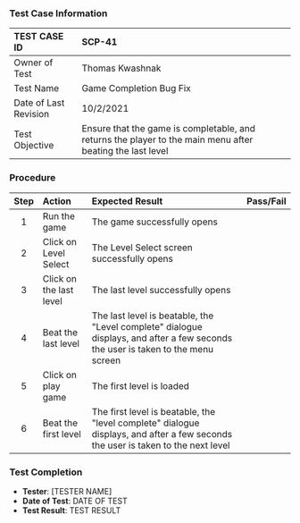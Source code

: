 ### Test Case Information
| TEST CASE ID | SCP-41 |
| :--- | :--- |
| Owner of Test | Thomas Kwashnak |
| Test Name | Game Completion Bug Fix |
| Date of Last Revision | 10/2/2021 |
| Test Objective | Ensure that the game is completable, and returns the player to the main menu after beating the last level |

### Procedure

|Step | Action | Expected Result | Pass/Fail     |
|:---:| :---        |    :----  | :---: |
|1|Run the game|The game successfully opens||
|2|Click on Level Select|The Level Select screen successfully opens||
|3|Click on the last level|The last level successfully opens||
|4|Beat the last level|The last level is beatable, the "Level complete" dialogue displays, and after a few seconds the user is taken to the menu screen||
|5|Click on play game|The first level is loaded||
|6|Beat the first level|The first level is beatable, the "level complete" dialogue displays, and after a few seconds the user is taken to the next level||

### Test Completion
- **Tester**: [TESTER NAME]
- **Date of Test**: DATE OF TEST
- **Test Result**: TEST RESULT